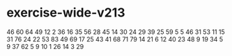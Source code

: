 # exercise-wide-v213
46
60
64
49
12
2
36
16
35
56
28
45
14
30
24
29
39
25
59
5
5
46
31
53
11
15
31
76
24
22
53
83
49
69
17
25
43
41
68
71
79
14
21
6
12
40
23
48
9
19
34
5
9
37
62
5
9
10
1
26
14
3
29
